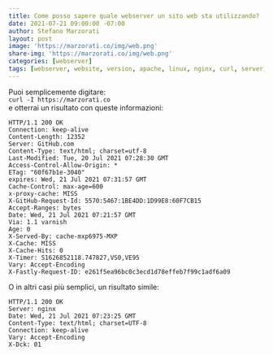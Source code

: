 ```yaml
---
title: Come posso sapere quale webserver un sito web sta utilizzando?
date: 2021-07-21 09:00:00 -07:00
author: Stefano Marzorati
layout: post
image: 'https://marzorati.co/img/web.png'
share-img: 'https://marzorati.co/img/web.png'
categories: [webserver]
tags: [webserver, website, version, apache, linux, nginx, curl, server, header]
---
```

Puoi semplicemente digitare:   
`curl -I https://marzorati.co`   
e otterrai un risultato con queste informazioni:   

	HTTP/1.1 200 OK
	Connection: keep-alive
	Content-Length: 12352
	Server: GitHub.com
	Content-Type: text/html; charset=utf-8
	Last-Modified: Tue, 20 Jul 2021 07:28:30 GMT
	Access-Control-Allow-Origin: *
	ETag: "60f67b1e-3040"
	expires: Wed, 21 Jul 2021 07:31:57 GMT
	Cache-Control: max-age=600
	x-proxy-cache: MISS
	X-GitHub-Request-Id: 5570:5467:1BE4DD:1D99E8:60F7CB15
	Accept-Ranges: bytes
	Date: Wed, 21 Jul 2021 07:21:57 GMT
	Via: 1.1 varnish
	Age: 0
	X-Served-By: cache-mxp6975-MXP
	X-Cache: MISS
	X-Cache-Hits: 0
	X-Timer: S1626852118.747827,VS0,VE95
	Vary: Accept-Encoding
	X-Fastly-Request-ID: e261f5ea96bc0c3ecd1d78effeb7f99c1adf6a09
	
O in altri casi più semplici, un risultato simile:   

	HTTP/1.1 200 OK
	Server: nginx
	Date: Wed, 21 Jul 2021 07:23:25 GMT
	Content-Type: text/html; charset=UTF-8
	Connection: keep-alive
	Vary: Accept-Encoding
	X-Dck: 01